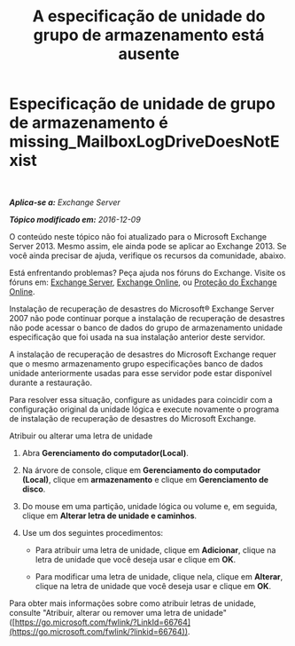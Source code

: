 ﻿---
title: 'A especificação de unidade do grupo de armazenamento está ausente'
TOCTitle: Especificação de unidade de grupo de armazenamento é missing_MailboxLogDriveDoesNotExist
ms:assetid: fe210f29-60cb-4d34-877e-1356a21dc02a
ms:mtpsurl: https://technet.microsoft.com/pt-br/library/ms.exch.setupreadiness.mailboxlogdrivedoesnotexist(v=EXCHG.150)
ms:contentKeyID: 50487094
ms.date: 05/22/2018
mtps_version: v=EXCHG.150
ms.translationtype: MT
---

# Especificação de unidade de grupo de armazenamento é missing\_MailboxLogDriveDoesNotExist

 

_**Aplica-se a:** Exchange Server_

_**Tópico modificado em:** 2016-12-09_

O conteúdo neste tópico não foi atualizado para o Microsoft Exchange Server 2013. Mesmo assim, ele ainda pode se aplicar ao Exchange 2013. Se você ainda precisar de ajuda, verifique os recursos da comunidade, abaixo.

Está enfrentando problemas? Peça ajuda nos fóruns do Exchange. Visite os fóruns em: [Exchange Server](https://go.microsoft.com/fwlink/p/?linkid=60612), [Exchange Online](https://go.microsoft.com/fwlink/p/?linkid=267542), ou [Proteção do Exchange Online](https://go.microsoft.com/fwlink/p/?linkid=285351).

Instalação de recuperação de desastres do Microsoft® Exchange Server 2007 não pode continuar porque a instalação de recuperação de desastres não pode acessar o banco de dados do grupo de armazenamento unidade especificação que foi usada na sua instalação anterior deste servidor.

A instalação de recuperação de desastres do Microsoft Exchange requer que o mesmo armazenamento grupo especificações banco de dados unidade anteriormente usadas para esse servidor pode estar disponível durante a restauração.

Para resolver essa situação, configure as unidades para coincidir com a configuração original da unidade lógica e execute novamente o programa de instalação de recuperação de desastres do Microsoft Exchange.

Atribuir ou alterar uma letra de unidade

1.  Abra **Gerenciamento do computador(Local)**.

2.  Na árvore de console, clique em **Gerenciamento do computador (Local)**, clique em **armazenamento** e clique em **Gerenciamento de disco**.

3.  Do mouse em uma partição, unidade lógica ou volume e, em seguida, clique em **Alterar letra de unidade e caminhos**.

4.  Use um dos seguintes procedimentos:
    
      - Para atribuir uma letra de unidade, clique em **Adicionar**, clique na letra de unidade que você deseja usar e clique em **OK**.
    
      - Para modificar uma letra de unidade, clique nela, clique em **Alterar**, clique na letra de unidade que você deseja usar e clique em **OK**.

Para obter mais informações sobre como atribuir letras de unidade, consulte "Atribuir, alterar ou remover uma letra de unidade" ([https://go.microsoft.com/fwlink/?LinkId=66764](https://go.microsoft.com/fwlink/?linkid=66764)).

